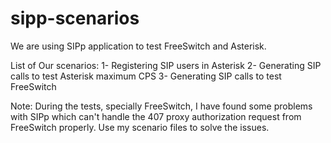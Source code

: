 # sipp-scenarios

We are using SIPp application to test FreeSwitch and Asterisk.

List of Our scenarios:
1- Registering SIP users in Asterisk
2- Generating SIP calls to test Asterisk maximum CPS
3- Generating SIP calls to test FreeSwitch


Note:
During the tests, specially FreeSwitch, I have found some problems with SIPp which can't  handle the 407 proxy authorization request from FreeSwitch properly. Use my scenario files to solve the issues.



